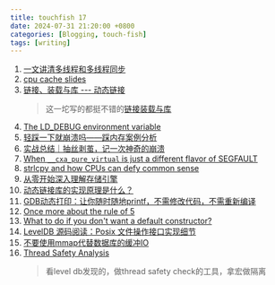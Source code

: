 ```yaml
---
title: touchfish 17
date: 2024-07-31 21:20:00 +0800
categories: [Blogging, touch-fish]
tags: [writing]
---
```



1. [一文讲清多线程和多线程同步](https://tech.meituan.com/2024/07/19/multi-threading-and-multi-thread-synchronization.html)
2. [cpu cache slides](https://akkadia.org/drepper/cpucache-slides.pdf)
3. [链接、装载与库 --- 动态链接](https://markrepo.github.io/kernel/2018/08/19/dynamic-link/)
    > 这一坨写的都挺不错的[链接装载与库](https://markrepo.github.io/category/#/kernel)
4. [The LD_DEBUG environment variable](https://bnikolic.co.uk/blog/linux-ld-debug.html)
5. [轻踩一下就崩溃吗——踩内存案例分析](https://mp.weixin.qq.com/s/9OCFb2cH-H5zbaIT5VAS9w)
6. [实战总结｜抽丝剥茧，记一次神奇的崩溃](https://developer.aliyun.com/article/1495262)
7. [When `__cxa_pure_virtual` is just a different flavor of SEGFAULT](https://blog.the-pans.com/pure_virtual/)
8. [strlcpy and how CPUs can defy common sense](https://nrk.neocities.org/articles/cpu-vs-common-sense)
9. [从零开始深入理解存储引擎](https://mp.weixin.qq.com/s?__biz=MjM5ODYwMjI2MA==&mid=2649784614&idx=1&sn=42e0e5cab339fbc28a7038964de74eac&chksm=becc125d89bb9b4b5d8fd3a3f70a65ff8b3c734a1e5cdee55ef8addca46ad678cb02427a6183&mpshare=1&scene=1&srcid=0731NfT0JXHnERjoyaReAgHE&sharer_shareinfo=7d8e66d6ff69867a52a6be9b248aed7c&sharer_shareinfo_first=7d8e66d6ff69867a52a6be9b248aed7c&version=4.1.27.99496&platform=mac&nwr_flag=1#wechat_redirect)
10. [动态链接库的实现原理是什么？](https://zhuanlan.zhihu.com/p/709895388)
11. [GDB动态打印：让你随时随地printf，不需修改代码，不需重新编译](https://zhuanlan.zhihu.com/p/678933775)
12. [Once more about the rule of 5](https://www.sandordargo.com/blog/2024/07/31/rule-of-5-once-again)
13. [What to do if you don't want a default constructor?](https://www.sandordargo.com/blog/2024/07/17/what-should-be-a-default-value)
14. [LevelDB 源码阅读：Posix 文件操作接口实现细节](https://selfboot.cn/2024/08/02/leveldb_source_env_posixfile/)
15. [不要使用mmap代替数据库的缓冲IO](https://mp.weixin.qq.com/s/Ef4PEswoF2nbee3pACVtcw)
15. [Thread Safety Analysis](https://clang.llvm.org/docs/ThreadSafetyAnalysis.html)
    > 看level db发现的，做thread safety check的工具，拿宏做隔离